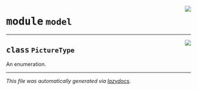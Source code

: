 <!-- markdownlint-disable -->

<a href="../geopic_tag_reader/model.py#L0"><img align="right" style="float:right;" src="https://img.shields.io/badge/-source-cccccc?style=flat-square"></a>

# <kbd>module</kbd> `model`






---

<a href="../geopic_tag_reader/model.py#L4"><img align="right" style="float:right;" src="https://img.shields.io/badge/-source-cccccc?style=flat-square"></a>

## <kbd>class</kbd> `PictureType`
An enumeration. 







---

_This file was automatically generated via [lazydocs](https://github.com/ml-tooling/lazydocs)._
